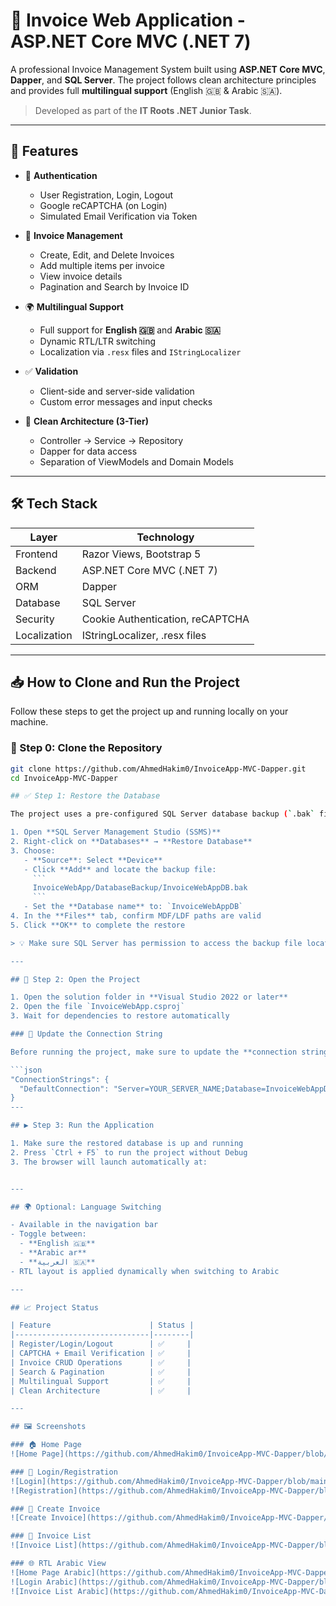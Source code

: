 # 🧾 Invoice Web Application - ASP.NET Core MVC (.NET 7)

A professional Invoice Management System built using **ASP.NET Core MVC**, **Dapper**, and **SQL Server**. The project follows clean architecture principles and provides full **multilingual support** (English 🇬🇧 & Arabic 🇸🇦).

> Developed as part of the **IT Roots .NET Junior Task**.

---

## 🚀 Features

- 🔐 **Authentication**
  - User Registration, Login, Logout
  - Google reCAPTCHA (on Login)
  - Simulated Email Verification via Token

- 🧾 **Invoice Management**
  - Create, Edit, and Delete Invoices
  - Add multiple items per invoice
  - View invoice details
  - Pagination and Search by Invoice ID

- 🌍 **Multilingual Support**
  - Full support for **English 🇬🇧** and **Arabic 🇸🇦**
  - Dynamic RTL/LTR switching
  - Localization via `.resx` files and `IStringLocalizer`

- ✅ **Validation**
  - Client-side and server-side validation
  - Custom error messages and input checks

- 🧱 **Clean Architecture (3-Tier)**
  - Controller → Service → Repository
  - Dapper for data access
  - Separation of ViewModels and Domain Models

---

## 🛠️ Tech Stack

| Layer      | Technology                      |
|------------|----------------------------------|
| Frontend   | Razor Views, Bootstrap 5         |
| Backend    | ASP.NET Core MVC (.NET 7)        |
| ORM        | Dapper                           |
| Database   | SQL Server                       |
| Security   | Cookie Authentication, reCAPTCHA |
| Localization | IStringLocalizer, .resx files  |

---

## 📥 How to Clone and Run the Project

Follow these steps to get the project up and running locally on your machine.

### 🔁 Step 0: Clone the Repository

```bash
git clone https://github.com/AhmedHakim0/InvoiceApp-MVC-Dapper.git
cd InvoiceApp-MVC-Dapper

## ✅ Step 1: Restore the Database

The project uses a pre-configured SQL Server database backup (`.bak` file). Here's how to restore it:

1. Open **SQL Server Management Studio (SSMS)**
2. Right-click on **Databases** → **Restore Database**
3. Choose:
   - **Source**: Select **Device**
   - Click **Add** and locate the backup file:
     ```
     InvoiceWebApp/DatabaseBackup/InvoiceWebAppDB.bak
     ```
   - Set the **Database name** to: `InvoiceWebAppDB`
4. In the **Files** tab, confirm MDF/LDF paths are valid
5. Click **OK** to complete the restore

> 💡 Make sure SQL Server has permission to access the backup file location.

---

## 🧱 Step 2: Open the Project

1. Open the solution folder in **Visual Studio 2022 or later**
2. Open the file `InvoiceWebApp.csproj`
3. Wait for dependencies to restore automatically

### 🔧 Update the Connection String

Before running the project, make sure to update the **connection string** in `appsettings.json`:

```json
"ConnectionStrings": {
  "DefaultConnection": "Server=YOUR_SERVER_NAME;Database=InvoiceWebAppDB;Trusted_Connection=True;TrustServerCertificate=True;"
}
---

## ▶️ Step 3: Run the Application

1. Make sure the restored database is up and running
2. Press `Ctrl + F5` to run the project without Debug
3. The browser will launch automatically at:


---

## 🌍 Optional: Language Switching

- Available in the navigation bar
- Toggle between:
  - **English 🇬🇧**
  - **Arabic ar**
  - **العربية 🇸🇦**
- RTL layout is applied dynamically when switching to Arabic

---

## 📈 Project Status

| Feature                      | Status |
|------------------------------|--------|
| Register/Login/Logout        | ✅     |
| CAPTCHA + Email Verification | ✅     |
| Invoice CRUD Operations      | ✅     |
| Search & Pagination          | ✅     |
| Multilingual Support         | ✅     |
| Clean Architecture           | ✅     |

---

## 🖼️ Screenshots

### 🏠 Home Page
![Home Page](https://github.com/AhmedHakim0/InvoiceApp-MVC-Dapper/blob/main/screenshots/HomePageEN.png?raw=true)

### 🧾 Login/Registration
![Login](https://github.com/AhmedHakim0/InvoiceApp-MVC-Dapper/blob/main/screenshots/LoginEN.png?raw=true)
![Registration](https://github.com/AhmedHakim0/InvoiceApp-MVC-Dapper/blob/main/screenshots/Registration.png?raw=true)

### 🧾 Create Invoice
![Create Invoice](https://github.com/AhmedHakim0/InvoiceApp-MVC-Dapper/blob/main/screenshots/AddNewInvoice.png?raw=true)

### 📃 Invoice List
![Invoice List](https://github.com/AhmedHakim0/InvoiceApp-MVC-Dapper/blob/main/screenshots/InvoicesEN.png?raw=true)

### 🌐 RTL Arabic View
![Home Page Arabic](https://github.com/AhmedHakim0/InvoiceApp-MVC-Dapper/blob/main/screenshots/HomePageAR.png?raw=true)
![Login Arabic](https://github.com/AhmedHakim0/InvoiceApp-MVC-Dapper/blob/main/screenshots/LoginAR.png?raw=true)
![Invoice List Arabic](https://github.com/AhmedHakim0/InvoiceApp-MVC-Dapper/blob/main/screenshots/InvoicesAR.png?raw=true)




